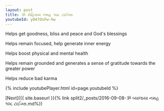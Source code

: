 ```yaml
---
layout: post
title: ૐ રોહિતાય નમહ ૧૦૮ ટાઈમ્સ
youtubeId: yO47OsFw-hw
---
```

 
 
Helps get goodness, bliss and peace and God's blessings
 
Helps remain focused, help generate inner energy 
 
Helps boost physical and mental health 
 
Helps remain grounded and generates a sense of gratitude towards the greater power 
 
Helps reduce bad karma
 
 
 
 


{% include youtubePlayer.html id=page.youtubeId %}
 
[Next]({{ site.baseurl }}{% link  split2/_posts/2016-09-08-ૐ વ્યાલાયા નમહ ૧૦૮ ટાઈમ્સ.md%})
 
